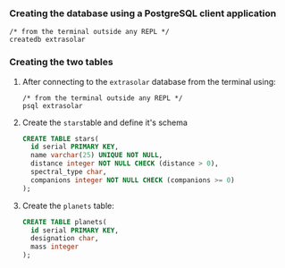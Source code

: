 ### Creating the database using a PostgreSQL client application
```text
/* from the terminal outside any REPL */
createdb extrasolar
```

### Creating the two tables
1. After connecting to the `extrasolar` database from the terminal using:

   ```text
   /* from the terminal outside any REPL */
   psql extrasolar
   ```

2. Create the `stars`table and define it's schema

   ```sql
   CREATE TABLE stars(
     id serial PRIMARY KEY,
     name varchar(25) UNIQUE NOT NULL,
     distance integer NOT NULL CHECK (distance > 0),
     spectral_type char,
     companions integer NOT NULL CHECK (companions >= 0)
   );
   ```

3. Create the `planets` table:

   ```sql
   CREATE TABLE planets(
     id serial PRIMARY KEY,
     designation char,
     mass integer
   );
   ```

   ​